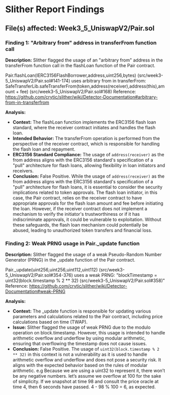 # Slither Report Findings

## File(s) affected: Week3_5_UniswapV2/Pair.sol

### Finding 1: "Arbitrary from" address in transferFrom function call

**Description:** Slither flagged the usage of an "arbitrary from" address in the transferFrom function call in the flashLoan function of the Pair contract.

Pair.flashLoan(IERC3156FlashBorrower,address,uint256,bytes) (src/week3-5_UniswapV2/Pair.sol#141-174) uses arbitrary from in transferFrom: SafeTransferLib.safeTransferFrom(token,address(receiver),address(this),amount + fee) (src/week3-5_UniswapV2/Pair.sol#168)
Reference: <https://github.com/crytic/slither/wiki/Detector-Documentation#arbitrary-from-in-transferfrom>

**Analysis:**

- **Context:** The flashLoan function implements the ERC3156 flash loan standard, where the receiver contract initiates and handles the flash loan.
- **Intended Behavior:** The transferFrom operation is performed from the perspective of the receiver contract, which is responsible for handling the flash loan and repayment.
- **ERC3156 Standard Compliance:** The usage of `address(receiver)` as the from address aligns with the ERC3156 standard's specification of a "pull" architecture for flash loans, allowing flexibility in loan initiators and receivers.
- **Conclusion:** False Positive. While the usage of `address(receiver)` as the from address aligns with the ERC3156 standard's specification of a "pull" architecture for flash loans, it is essential to consider the security implications related to token approvals. The flash loan initiator, in this case, the Pair contract, relies on the receiver contract to have appropriate approvals for the flash loan amount and fee before initiating the loan. However, if the receiver contract does not implement a mechanism to verify the initiator's trustworthiness or if it has indiscriminate approvals, it could be vulnerable to exploitation. Without these safeguards, the flash loan mechanism could potentially be abused, leading to unauthorized token transfers and financial loss.

### Finding 2: Weak PRNG usage in Pair._update function

**Description:** Slither flagged the usage of a weak Pseudo-Random Number Generator (PRNG) in the _update function of the Pair contract.

Pair._update(uint256,uint256,uint112,uint112) (src/week3-5_UniswapV2/Pair.sol#354-376) uses a weak PRNG: "blockTimestamp = uint32(block.timestamp % 2 ** 32) (src/week3-5_UniswapV2/Pair.sol#358)"
Reference: <https://github.com/crytic/slither/wiki/Detector-Documentation#weak-PRNG>

**Analysis:**

- **Context:** The _update function is responsible for updating various parameters and calculations related to the Pair contract, including price calculations based on time (TWAP).
- **Issue:** Slither flagged the usage of weak PRNG due to the modulo operation on block.timestamp. However, this usage is intended to handle arithmetic overflow and underflow by using modular arithmetic, ensuring that overflowing the timestamp does not cause issues.
- **Conclusion:** False Positive. The usage of `uint32(block.timestamp % 2 ** 32)` in this context is not a vulnerability as it is used to handle arithmetic overflow and underflow and does not pose a security risk. It aligns with the expected behavior based on the rules of modular arithmetic. e.g Because we are using a uint32 to represent it, there won’t be any negative numbers. let’s assume we overflow at 100 for the sake of simplicity. If we snapshot at time 98 and consult the price oracle at time 4, then 6 seconds have passed. 4 - 98 % 100 = 6, as expected.
